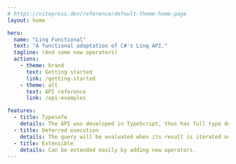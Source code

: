 ```yaml
---
# https://vitepress.dev/reference/default-theme-home-page
layout: home

hero:
  name: "Linq Functional"
  text: "A functional adaptation of C#'s Linq API."
  tagline: (And some new operators)
  actions:
    - theme: brand
      text: Getting started
      link: /getting-started
    - theme: alt
      text: API reference
      link: /api-examples

features:
  - title: Typesafe
    details: The API was developed in TypeScript, thus has full type definitions available.
  - title: Deferred execution
    details: The query will be evaluated when its result is iterated over.
  - title: Extensible
    details: Can be extended easily by adding new operators.
---
```


